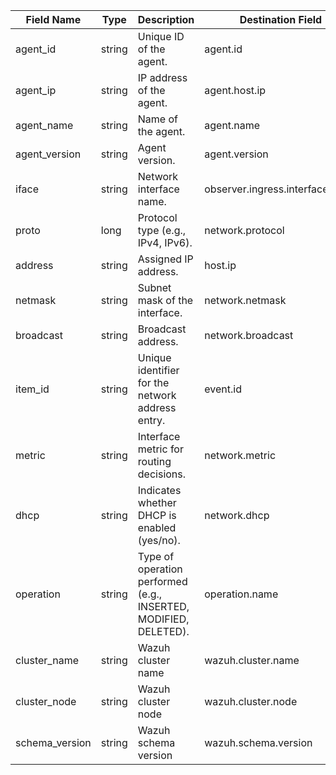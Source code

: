 | Field Name     | Type   | Description                                                      | Destination Field               | Custom |
| -------------- | ------ | ---------------------------------------------------------------- | ------------------------------- | ------ |
| agent_id       | string | Unique ID of the agent.                                          | agent.id                        | FALSE  |
| agent_ip       | string | IP address of the agent.                                         | agent.host.ip                   | TRUE   |
| agent_name     | string | Name of the agent.                                               | agent.name                      | FALSE  |
| agent_version  | string | Agent version.                                                   | agent.version                   | FALSE  |
| iface          | string | Network interface name.                                          | observer.ingress.interface.name | FALSE  |
| proto          | long   | Protocol type (e.g., IPv4, IPv6).                                | network.protocol                | FALSE  |
| address        | string | Assigned IP address.                                             | host.ip                         | FALSE  |
| netmask        | string | Subnet mask of the interface.                                    | network.netmask                 | TRUE   |
| broadcast      | string | Broadcast address.                                               | network.broadcast               | TRUE   |
| item_id        | string | Unique identifier for the network address entry.                 | event.id                        | FALSE  |
| metric         | string | Interface metric for routing decisions.                          | network.metric                  | TRUE   |
| dhcp           | string | Indicates whether DHCP is enabled (yes/no).                      | network.dhcp                    | TRUE   |
| operation      | string | Type of operation performed (e.g., INSERTED, MODIFIED, DELETED). | operation.name                  | TRUE   |
| cluster_name   | string | Wazuh cluster name                                               | wazuh.cluster.name              | TRUE   |
| cluster_node   | string | Wazuh cluster node                                               | wazuh.cluster.node              | TRUE   |
| schema_version | string | Wazuh schema version                                             | wazuh.schema.version            | TRUE   |